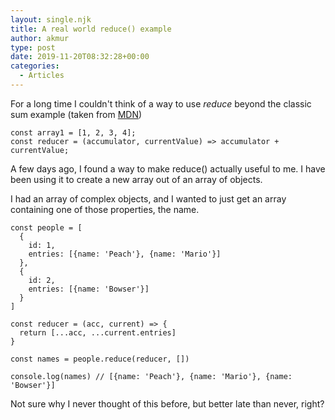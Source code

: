 ```yaml
---
layout: single.njk
title: A real world reduce() example
author: akmur
type: post
date: 2019-11-20T08:32:28+00:00
categories:
  - Articles
---
```


For a long time I couldn't think of a way to use _reduce_ beyond the classic sum example (taken from [MDN][1])

```
const array1 = [1, 2, 3, 4];
const reducer = (accumulator, currentValue) => accumulator + currentValue;
```

A few days ago, I found a way to make reduce() actually useful to me. I have been using it to create a new array out of an array of objects.

I had an array of complex objects, and I wanted to just get an array containing one of those properties, the name.

```
const people = [
  {
    id: 1,
    entries: [{name: 'Peach'}, {name: 'Mario'}]
  },
  {
    id: 2,
    entries: [{name: 'Bowser'}]
  }
]

const reducer = (acc, current) => {
  return [...acc, ...current.entries]
}

const names = people.reduce(reducer, [])

console.log(names) // [{name: 'Peach'}, {name: 'Mario'}, {name: 'Bowser'}]
```

Not sure why I never thought of this before, but better late than never, right?

[1]: https://developer.mozilla.org/en-US/docs/Web/JavaScript/Reference/Global_Objects/Array/reduce

```

```
